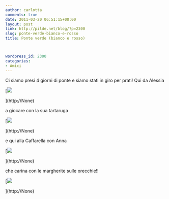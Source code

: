 ```yaml
---
author: carlotta
comments: true
date: 2011-03-20 06:51:15+00:00
layout: post
link: http://pilde.net/blog/?p=2300
slug: ponte-verde-bianco-e-rosso
title: Ponte verde (bianco e rosso)



wordpress_id: 2300
categories:
- Amici
---
```


Ci siamo presi 4 giorni di ponte e siamo stati in giro per prati! Qui da Alessia

[![](http://pilde.net/blog/wp-content/uploads/2011/03/pranzo_alessia.jpg)


](http://None)




a giocare con la sua tartaruga

[![](http://pilde.net/blog/wp-content/uploads/2011/03/tartaruga_alessia.jpg)


](http://None)




e qui alla Caffarella con Anna

[![](http://pilde.net/blog/wp-content/uploads/2011/03/prato.jpg)


](http://None)




che carina con le margherite sulle orecchie!!

[![](http://pilde.net/blog/wp-content/uploads/2011/03/anna.jpg)


](http://None)



